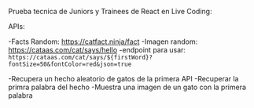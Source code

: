 Prueba tecnica de Juniors y Trainees de React en Live Coding:


APIs:

-Facts Random: https://catfact.ninja/fact
-Imagen random: https://cataas.com/cat/says/hello
    -endpoint para usar: `https://cataas.com/cat/says/${firstWord}?fontSize=50&fontColor=red&json=true`


-Recupera un hecho aleatorio de gatos de la primera API
-Recuperar la primra palabra del hecho
-Muestra una imagen de un gato con la primera palabra
